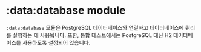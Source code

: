# :data:database module

`:data:database` 모듈은 PostgreSQL 데이터베이스와 연결하고 데이터베이스에 쿼리를 실행하는 데 사용됩니다.
또한, 통합 테스트에서는 PostgreSQL 대신 H2 데이터베이스를 사용하도록 설정되어 있습니다.